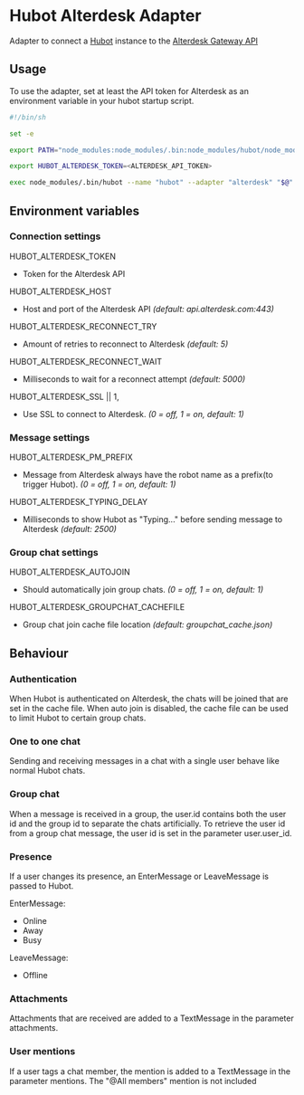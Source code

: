 # Hubot Alterdesk Adapter

Adapter to connect a [Hubot](https://hubot.github.com/) instance to the [Alterdesk Gateway API](https://api.alterdesk.com/documentation/gateway)

## Usage
To use the adapter, set at least the API token for Alterdesk as an environment variable in your hubot startup script.
```sh
#!/bin/sh

set -e

export PATH="node_modules:node_modules/.bin:node_modules/hubot/node_modules/.bin:$PATH"

export HUBOT_ALTERDESK_TOKEN=<ALTERDESK_API_TOKEN>

exec node_modules/.bin/hubot --name "hubot" --adapter "alterdesk" "$@"

```


## Environment variables

### Connection settings
HUBOT_ALTERDESK_TOKEN
* Token for the Alterdesk API

HUBOT_ALTERDESK_HOST
* Host and port of the Alterdesk API *(default: api.alterdesk.com:443)*

HUBOT_ALTERDESK_RECONNECT_TRY
* Amount of retries to reconnect to Alterdesk *(default: 5)*

HUBOT_ALTERDESK_RECONNECT_WAIT
* Milliseconds to wait for a reconnect attempt *(default: 5000)*

HUBOT_ALTERDESK_SSL || 1,
* Use SSL to connect to Alterdesk. *(0 = off, 1 = on, default: 1)*

### Message settings
HUBOT_ALTERDESK_PM_PREFIX
* Message from Alterdesk always have the robot name as a prefix(to trigger Hubot). *(0 = off, 1 = on, default: 1)*

HUBOT_ALTERDESK_TYPING_DELAY
* Milliseconds to show Hubot as "Typing..." before sending message to Alterdesk *(default: 2500)*

### Group chat settings
HUBOT_ALTERDESK_AUTOJOIN
* Should automatically join group chats. *(0 = off, 1 = on, default: 1)*

HUBOT_ALTERDESK_GROUPCHAT_CACHEFILE
* Group chat join cache file location *(default: groupchat_cache.json)*


## Behaviour

### Authentication
When Hubot is authenticated on Alterdesk, the chats will be joined that are set in the cache file.
When auto join is disabled, the cache file can be used to limit Hubot to certain group chats.

### One to one chat
Sending and receiving messages in a chat with a single user behave like normal Hubot chats.

### Group chat
When a message is received in a group, the user.id contains both the user id and the group id to separate the chats artificially.
To retrieve the user id from a group chat message, the user id is set in the parameter user.user_id.

### Presence
If a user changes its presence, an EnterMessage or LeaveMessage is passed to Hubot.

EnterMessage:
* Online
* Away
* Busy

LeaveMessage:
* Offline

### Attachments
Attachments that are received are added to a TextMessage in the parameter attachments.

### User mentions
If a user tags a chat member, the mention is added to a TextMessage in the parameter mentions.
The "@All members" mention is not included